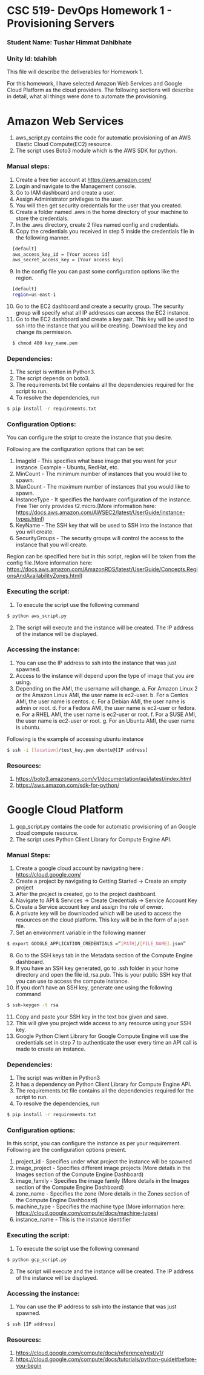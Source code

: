 # CSC 519- DevOps Homework 1 - Provisioning Servers

### Student Name: Tushar Himmat Dahibhate
### Unity Id: tdahibh

This file will describe the deliverables for Homework 1.

For this homework, I have selected Amazon Web Services and Google Cloud Platform as the cloud providers.
The following sections will describe in detail, what all things were done to automate the provisioning.

# Amazon Web Services

1. aws_script.py contains the code for automatic provisioning of an AWS Elastic Cloud Compute(EC2) resource. 
2. The script uses Boto3 module which is the AWS SDK for python. 

### Manual steps:
1. Create a free tier account at https://aws.amazon.com/
2. Login and navigate to the Management console.
3. Go to IAM dashboard and create a user.
4. Assign Administrator privileges to the user. 
5. You will then get security credentials for the user that you created.
6. Create a folder named .aws in the home directory of your machine to store the credentials.
7. In the .aws directory, create 2 files named config and credentials.
8. Copy the credentials you received in step 5 inside the credentials file in the following manner.

```bash
  [default]
  aws_access_key_id = [Your access id]
  aws_secret_access_key = [Your access key]
```
9. In the config file you can past some configuration options like the region.
```bash
  [default]
  region=us-east-1
```
10. Go to the EC2 dashboard and create a security group. The security group will specify what all IP addresses can access the EC2 instance.
11. Go to the EC2 dashboard and create a key pair. This key will be used to ssh into the instance that you will be creating.  Download the key and change its permission.
```bash
  $ chmod 400 key_name.pem
```

### Dependencies:
1. The script is written in Python3.
2. The script depends on boto3.
3. The requirements.txt file contains all the dependencies required for the script to run. 
4. To resolve the dependencies, run 
 ```bash
 $ pip install -r requirements.txt 
```
### Configuration Options:
You can configure the stript to create the instance that you desire.

Following are the configuration options that can be set:
1. ImageId - This specifies what base image that you want for your instance. Example - Ubuntu, RedHat, etc.
2. MinCount - The minimum number of instances that you would like to spawn.
3. MaxCount - The maximum number of instances that you would like to spawn.
4. InstanceType - It specifies the hardware configuration of the instance. Free Tier only provides t2.micro.(More information here: https://docs.aws.amazon.com/AWSEC2/latest/UserGuide/instance-types.html)
5. KeyName - The SSH key that will be used to SSH into the instance that you will create.
6. SecurityGroups - The security groups will control the access to the instance that you will create.

Region can be specified here but in this script, region will be taken from the config file.(More information here: https://docs.aws.amazon.com/AmazonRDS/latest/UserGuide/Concepts.RegionsAndAvailabilityZones.html) 

### Executing the script:
1. To execute the script use the following command
```bash
$ python aws_script.py
```
2. The script will execute and the instance will be created. The IP address of the instance will be displayed.

### Accessing the instance:
1. You can use the IP address to ssh into the instance that was just spawned.
2. Access to the instance will depend upon the type of image that you are using.
3. Depending on the AMI, the username will change.
  a. For Amazon Linux 2 or the Amazon Linux AMI, the user name is ec2-user.
  b. For a Centos AMI, the user name is centos.
  c. For a Debian AMI, the user name is admin or root.
  d. For a Fedora AMI, the user name is ec2-user or fedora.
  e. For a RHEL AMI, the user name is ec2-user or root.
  f. For a SUSE AMI, the user name is ec2-user or root.
  g. For an Ubuntu AMI, the user name is ubuntu.

Following is the example of accessing ubuntu instance
```bash
$ ssh -i [location]/test_key.pem ubuntu@[IP address]
```
### Resources:
1. https://boto3.amazonaws.com/v1/documentation/api/latest/index.html
2. https://aws.amazon.com/sdk-for-python/

# Google Cloud Platform
1. gcp_script.py contains the code for automatic provisioning of an Google cloud compute resource.
2. The script uses Python Client Library for Compute Engine API. 

### Manual Steps:
1. Create a google cloud account by navigating here : https://cloud.google.com/
2. Create a project by navigating to Getting Started -> Create an empty project
3. After the project is created, go to the project dashboard.
4. Navigate to API & Services -> Create Credentials -> Service Account Key
5. Create a Service account key and assign the role of owner.
6. A private key will be downloaded which will be used to access the resources on the cloud platform. This key will be in the form of a json file.
7. Set an environment variable in the following manner 
```bash
$ export GOOGLE_APPLICATION_CREDENTIALS =”[PATH]/[FILE_NAME].json”
```
8. Go to the SSH keys tab in the Metadata section of the Compute Engine dashboard. 
9. If you have an SSH key generated, go to .ssh folder in your home directory and open the file id_rsa.pub. This is your public SSH key that you can use to access the compute instance.
10. If you don’t have an SSH key, generate one using the following command
```bash
$ ssh-keygen -t rsa
```
11. Copy and paste your SSH key in the text box given and save. 
12. This will give you project wide access to any resource using your SSH key. 
13. Google Python Client Library for Google Compute Engine will use the credentials set in step 7 to authenticate the user every time an API call is made to create an instance.

### Dependencies:
1. The script was written in Python3
2. It has a dependency on Python Client Library for Compute Engine API.
3. The requirements.txt file contains all the dependencies required for the script to run. 
4. To resolve the dependencies, run 
 ```bash
 $ pip install -r requirements.txt 
```

### Configuration options:
In this script, you can configure the instance as per your requirement.
Following are the configuration options present.
1. project_id - Specifies under what project the instance will be spawned
2. image_project - Specifies different image projects (More details in the Images section of the Compute Engine Dashboard)
3. image_family - Specifies the image family (More details in the Images section of the Compute Engine Dashboard)
4. zone_name - Specifies the zone (More details in the Zones section of the Compute Engine Dashboard)
5. machine_type - Specifies the machine type (More information here: https://cloud.google.com/compute/docs/machine-types)
6. instance_name - This is the instance identifier

### Executing the script:
1. To execute the script use the following command
```bash
$ python gcp_script.py
```
2. The script will execute and the instance will be created. The IP address of the instance will be displayed.

### Accessing the instance:
1. You can use the IP address to ssh into the instance that was just spawned.
```bash
$ ssh [IP address]
```
### Resources:
1. https://cloud.google.com/compute/docs/reference/rest/v1/
2. https://cloud.google.com/compute/docs/tutorials/python-guide#before-you-begin
